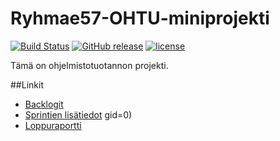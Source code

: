 # Ryhmae57-OHTU-miniprojekti
[![Build Status](https://travis-ci.org/GandhiCorn/Ryhmae57-OHTU-miniprojekti.svg?branch=master)](https://travis-ci.org/GandhiCorn/Ryhmae57-OHTU-miniprojekti)
[![GitHub release](https://img.shields.io/badge/release-sprint4-brightgreen.svg?style=flat)](https://github.com/GandhiCorn/Ryhmae57-OHTU-miniprojekti/releases/latest)
[![license](https://img.shields.io/badge/licence-BSD-blue.svg)](Licence.md)

Tämä on ohjelmistotuotannon projekti.

##Linkit

 * [Backlogit](https://docs.google.com/spreadsheets/d/1iOIeiMx6qpFDYUv1ATwVB0oleIGAdKIRVhUBGKW_59s/edit#gid=0)
 * [Sprintien lisätiedot](https://docs.google.com/document/d/1veURShc9Tfzocw2btbIpS3__S_MsQengfhcCEZiGm2w/edit)
gid=0)
 * [Loppuraportti](https://docs.google.com/document/d/1tydyjbXjcfjlcmVL1gVcrEtXiHxSCXhPnQahdvt7PC8/edit?usp=sharing)

